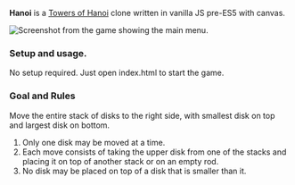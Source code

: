 **Hanoi** is a [Towers of Hanoi](https://en.wikipedia.org/wiki/Tower_of_Hanoi) clone written in vanilla JS pre-ES5 with canvas. 

![Screenshot from the game showing the main menu.](/img/screenshots/screen5.PNG?raw=true)

### Setup and usage.
No setup required.  Just open index.html to start the game.

### Goal and Rules
Move the entire stack of disks to the right side, with smallest disk on top and largest disk on bottom.
1. Only one disk may be moved at a time.
2. Each move consists of taking the upper disk from one of the stacks and placing it on top of another stack or on an empty rod.
3. No disk may be placed on top of a disk that is smaller than it.